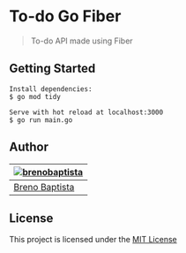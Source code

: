 # To-do Go Fiber

> To-do API made using Fiber

## Getting Started

```
Install dependencies:
$ go mod tidy

Serve with hot reload at localhost:3000
$ go run main.go
```

## Author

| [![brenobaptista](https://avatars1.githubusercontent.com/u/47641641?s=120&v=4)](https://github.com/brenobaptista) |
| ----------------------------------------------------------------------------------------------------------------- |
| [Breno Baptista](https://github.com/brenobaptista)                                                                |

## License

This project is licensed under the [MIT License](/LICENSE)
